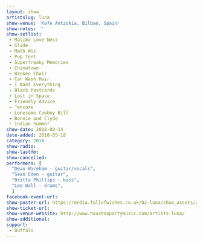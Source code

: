 ```yaml
---
layout: show
artistslug: luna
show-venue: 'Kafe Antzokia, Bilbao, Spain'
show-notes: ''
show-setlist:
 - Malibu Love Nest
 - Slide
 - Math Wiz
 - Pup Tent
 - Superfreaky Memories
 - Chinatown
 - Broken Chair
 - Car Wash Hair
 - I Want Everything
 - Black Postcards
 - Lost in Space
 - Friendly Advice
 - ^encore
 - Lonesome Cowboy Bill
 - Bonnie and Clyde
 - Indian Summer
show-date: 2018-09-14
date-added: 2018-05-18
category: 2018
show-radio:
show-lastfm:
show-cancelled:
performers: [
  "Dean Wareham - guitar/vocals",
  "Sean Eden - guitar",
  "Britta Phillips - bass",
  "Lee Wall - drums",
  ]
facebook-event-url:
show-poster-url: https://media.fullofwishes.co.uk/02-luna/show_assets/2018-09-14/2018-09-14-luna-bilbao-poster.jpg
show-ticket-url:
show-venue-website: http://www.houstonpartymusic.com/artists-luna/
show-additional:
support:
 - Buffalo
---
```

